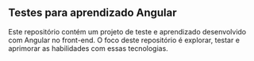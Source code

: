 ## Testes para aprendizado Angular

Este repositório contém um projeto de teste e aprendizado desenvolvido com Angular no front-end. O foco deste repositório é explorar, testar e aprimorar as habilidades com essas tecnologias.
